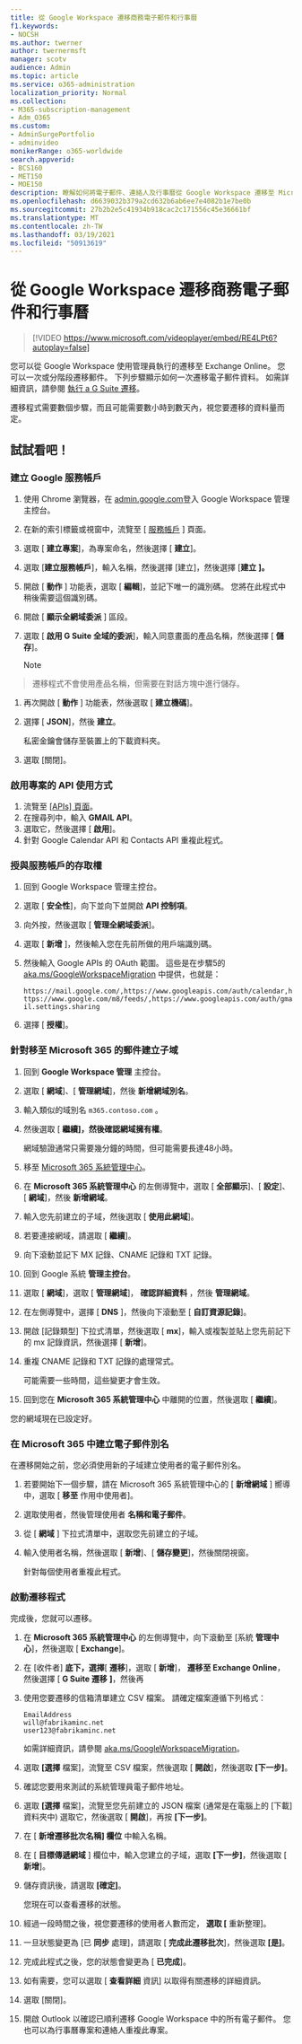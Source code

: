 ```yaml
---
title: 從 Google Workspace 遷移商務電子郵件和行事曆
f1.keywords:
- NOCSH
ms.author: twerner
author: twernermsft
manager: scotv
audience: Admin
ms.topic: article
ms.service: o365-administration
localization_priority: Normal
ms.collection:
- M365-subscription-management
- Adm_O365
ms.custom:
- AdminSurgePortfolio
- adminvideo
monikerRange: o365-worldwide
search.appverid:
- BCS160
- MET150
- MOE150
description: 瞭解如何將電子郵件、連絡人及行事曆從 Google Workspace 遷移至 Microsoft 365 for business。
ms.openlocfilehash: d6639032b379a2cd632b6ab6ee7e4082b1e7be0b
ms.sourcegitcommit: 27b2b2e5c41934b918cac2c171556c45e36661bf
ms.translationtype: MT
ms.contentlocale: zh-TW
ms.lasthandoff: 03/19/2021
ms.locfileid: "50913619"
---
```

# <a name="migrate-business-email-and-calendar-from-google-workspace"></a>從 Google Workspace 遷移商務電子郵件和行事曆

> [!VIDEO https://www.microsoft.com/videoplayer/embed/RE4LPt6?autoplay=false]

您可以從 Google Workspace 使用管理員執行的遷移至 Exchange Online。 您可以一次或分階段遷移郵件。 下列步驟顯示如何一次遷移電子郵件資料。 如需詳細資訊，請參閱 [執行 a G Suite 遷移](/exchange/mailbox-migration/perform-g-suite-migration)。

遷移程式需要數個步驟，而且可能需要數小時到數天內，視您要遷移的資料量而定。

## <a name="try-it"></a>試試看吧！

### <a name="create-a-google-service-account"></a>建立 Google 服務帳戶

1. 使用 Chrome 瀏覽器，在 [admin.google.com](https://admin.google.com)登入 Google Workspace 管理主控台。 
1. 在新的索引標籤或視窗中，流覽至 [ [服務帳戶](https://console.developers.google.com/iam-admin/serviceaccounts) ] 頁面。 
1. 選取 [ **建立專案**]，為專案命名，然後選擇 [ **建立**]。 
1. 選取 [**建立服務帳戶**]，輸入名稱，然後選擇 [建立]，然後選擇 [**建立** **]。** 
1. 開啟 [ **動作** ] 功能表，選取 [ **編輯**]，並記下唯一的識別碼。 您將在此程式中稍後需要這個識別碼。 
1. 開啟 [ **顯示全網域委派** ] 區段。 
1. 選取 [ **啟用 G Suite 全域的委派**]，輸入同意畫面的產品名稱，然後選擇 [ **儲存**]。 

    > [!NOTE]
> 遷移程式不會使用產品名稱，但需要在對話方塊中進行儲存。     

1. 再次開啟 [ **動作** ] 功能表，然後選取 [ **建立機碼**]。 
1. 選擇 [ **JSON**]，然後 **建立**。 

     私密金鑰會儲存至裝置上的下載資料夾。
 
1. 選取 [關閉]。 

### <a name="enable-api-usage-for-the-project"></a>啟用專案的 API 使用方式

1. 流覽至 [ [APIs] 頁面](https://console.developers.google.com/apis/library)。 
1. 在搜尋列中，輸入 **GMAIL API**。
1. 選取它，然後選擇 [ **啟用**]。
1. 針對 Google Calendar API 和 Contacts API 重複此程式。 

### <a name="grant-access-to-the-service-account"></a>授與服務帳戶的存取權

1. 回到 Google Workspace 管理主控台。 
1. 選取 [ **安全性**]，向下並向下並開啟 **API 控制項**。 
1. 向外按，然後選取 [ **管理全網域委派**]。
1. 選取 [ **新增** ]，然後輸入您在先前所做的用戶端識別碼。
1. 然後輸入 Google APIs 的 OAuth 範圍。 這些是在步驟5的 [aka.ms/GoogleWorkspaceMigration](/exchange/mailbox-migration/perform-g-suite-migration#grant-access-to-the-service-account-for-your-google-tenant) 中提供，也就是：

    `https://mail.google.com/,https://www.googleapis.com/auth/calendar,https://www.google.com/m8/feeds/,https://www.googleapis.com/auth/gmail.settings.sharing`
 
1. 選擇 [ **授權**]。 

### <a name="create-a-sub-domain-for-mail-going-to-microsoft-365"></a>針對移至 Microsoft 365 的郵件建立子域

1. 回到 **Google Workspace 管理** 主控台。
1. 選取 [ **網域**]、[ **管理網域**]，然後 **新增網域別名**。 
1. 輸入類似的域別名 `m365.contoso.com` 。
1. 然後選取 [ **繼續]，然後確認網域擁有權**。 

    網域驗證通常只需要幾分鐘的時間，但可能需要長達48小時。

1. 移至 [Microsoft 365 系統管理中心](https://admin.microsoft.com)。
1. 在 **Microsoft 365 系統管理中心** 的左側導覽中，選取 [ **全部顯示**]、[ **設定**]、[ **網域**]，然後 **新增網域**。 
1. 輸入您先前建立的子域，然後選取 [ **使用此網域**]。 
1. 若要連接網域，請選取 [ **繼續**]。 
1. 向下滾動並記下 MX 記錄、CNAME 記錄和 TXT 記錄。 
1. 回到 Google 系統 **管理主控台**。
1. 選取 [ **網域**]，選取 [ **管理網域**]， **確認詳細資料** ，然後 **管理網域**。 
1. 在左側導覽中，選擇 [ **DNS** ]，然後向下滾動至 [ **自訂資源記錄**]。 
1. 開啟 [記錄類型] 下拉式清單，然後選取 [ **mx**]，輸入或複製並貼上您先前記下的 mx 記錄資訊，然後選擇 [ **新增**]。 
1. 重複 CNAME 記錄和 TXT 記錄的處理常式。 

    可能需要一些時間，這些變更才會生效。  

1. 回到您在 **Microsoft 365 系統管理中心** 中離開的位置，然後選取 [ **繼續**]。 

您的網域現在已設定好。  

### <a name="create-email-aliases-in-microsoft-365"></a>在 Microsoft 365 中建立電子郵件別名

在遷移開始之前，您必須使用新的子域建立使用者的電子郵件別名。 

1. 若要開始下一個步驟，請在 Microsoft 365 系統管理中心的 [ **新增網域** ] 嚮導中，選取 [ **移至** 作用中使用者]。 
1. 選取使用者，然後管理使用者 **名稱和電子郵件**。 
1. 從 [ **網域** ] 下拉式清單中，選取您先前建立的子域。 
1. 輸入使用者名稱，然後選取 [ **新增**]、[ **儲存變更**]，然後關閉視窗。 

    針對每個使用者重複此程式。 

### <a name="start-the-migration-process"></a>啟動遷移程式

完成後，您就可以遷移。 

1. 在 **Microsoft 365 系統管理中心** 的左側導覽中，向下滾動至 [系統 **管理中心**]，然後選取 [ **Exchange**]。 
1. 在 [收件者] **底下，選擇**[ **遷移**]，選取 [ **新增**]， **遷移至 Exchange Online**，然後選擇 [ **G Suite 遷移** **]**，然後再 
1. 使用您要遷移的信箱清單建立 CSV 檔案。 請確定檔案遵循下列格式： 

    ```CSV
    EmailAddress
    will@fabrikaminc.net
    user123@fabrikaminc.net
    ```

      如需詳細資訊，請參閱 [aka.ms/GoogleWorkspaceMigration](/exchange/mailbox-migration/perform-g-suite-migration#start-a-g-suite-migration-batch-with-the-exchange-admin-center-eac)。 

1. 選取 **[選擇** 檔案]，流覽至 CSV 檔案，然後選取 [ **開啟**]，然後選取 **[下一步]**。 
1. 確認您要用來測試的系統管理員電子郵件地址。 
1. 選取 **[選擇** 檔案]，流覽至您先前建立的 JSON 檔案 (通常是在電腦上的 [下載] 資料夾中) 選取它，然後選取 [ **開啟**]，再按 **[下一步]**。 
1. 在 [ **新增遷移批次名稱] 欄位** 中輸入名稱。
1. 在 [ **目標傳遞網域** ] 欄位中，輸入您建立的子域，選取 **[下一步]**，然後選取 [ **新增**]。 
1. 儲存資訊後，請選取 **[確定]**。 

    您現在可以查看遷移的狀態。 

1. 經過一段時間之後，視您要遷移的使用者人數而定， **選取 [** 重新整理]。 
1. 一旦狀態變更為 [已 **同步** 處理]，請選取 [ **完成此遷移批次**]，然後選取 **[是]**。 
1. 完成此程式之後，您的狀態會變更為 [ **已完成**]。 
1. 如有需要，您可以選取 [ **查看詳細** 資訊] 以取得有關遷移的詳細資訊。 
1. 選取 [關閉]。 
1. 開啟 Outlook 以確認已順利遷移 Google Workspace 中的所有電子郵件。
您也可以為行事曆專案和連絡人重複此專案。